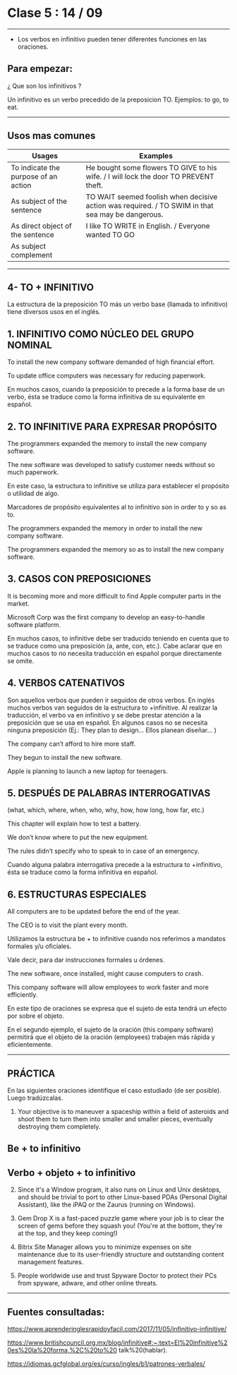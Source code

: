 # Clase 5 : 14 / 09 

---

- Los verbos en infinitivo pueden tener diferentes funciones en las oraciones. 

## Para empezar: 

¿ Que son los infinitivos ?

Un infinitivo es un verbo precedido de la preposicion TO. Ejemplos: to go, to eat.

---

##  Usos mas comunes

| Usages | Examples |
| ------ | -------- |
| To indicate the purpose of an action | He bought some flowers TO GIVE to his wife. / I will lock the door TO PREVENT theft. |
| As subject of the sentence | TO WAIT seemed foolish when decisive action was required. / TO SWIM in that sea may be dangerous. |
| As direct object of the sentence | I like TO WRITE in English. / Everyone wanted TO GO |
| As subject complement | |

---

##  4- TO + INFINITIVO

La estructura de la preposición TO más un verbo base (llamada to infinitivo) tiene diversos usos en el
inglés.

## 1. INFINITIVO COMO NÚCLEO DEL GRUPO NOMINAL

To install the new company software demanded of high financial effort.

To update office computers was necessary for reducing paperwork.

En muchos casos, cuando la preposición to precede a la forma base de un verbo, ésta se traduce
como la forma infinitiva de su equivalente en español.

##  2. TO INFINITIVE PARA EXPRESAR PROPÓSITO

The programmers expanded the memory to install the new company software.

The new software was developed to satisfy customer needs without so much paperwork.

En este caso, la estructura to infinitive se utiliza para establecer el propósito o utilidad de algo.

Marcadores de propósito equivalentes al to infinitivo son in order to y so as to.

The programmers expanded the memory in order to install the new company software.

The programmers expanded the memory so as to install the new company software.

##  3. CASOS CON PREPOSICIONES

It is becoming more and more difficult to find Apple computer parts in the market.

Microsoft Corp was the first company to develop an easy-to-handle software platform.

En muchos casos, to infinitive debe ser traducido teniendo en cuenta que to se traduce como una
preposición (a, ante, con, etc.). Cabe aclarar que en muchos casos to no necesita traducción en
español porque directamente se omite.

##  4. VERBOS CATENATIVOS

Son aquellos verbos que pueden ir seguidos de otros verbos. En inglés muchos verbos van seguidos de
la estructura to +infinitive. Al realizar la traducción, el verbo va en infinitivo y se debe prestar atención
a la preposición que se usa en español. En algunos casos no se necesita ninguna preposición (Ej.: They
plan to design… Ellos planean diseñar… )

The company can’t afford to hire more staff.

They begun to install the new software.

Apple is planning to launch a new laptop for teenagers.

##  5. DESPUÉS DE PALABRAS INTERROGATIVAS

(what, which, where, when, who, why, how, how long, how far, etc.)

This chapter will explain how to test a battery.

We don’t know where to put the new equipment.

The rules didn’t specify who to speak to in case of an emergency.

Cuando alguna palabra interrogativa precede a la estructura to +infinitivo, ésta se traduce como la
forma infinitiva en español.

##  6. ESTRUCTURAS ESPECIALES

All computers are to be updated before the end of the year.

The CEO is to visit the plant every month.

Utilizamos la estructura be + to infinitive cuando nos referimos a mandatos formales y/u oficiales.

Vale decir, para dar instrucciones formales u órdenes.

The new software, once installed, might cause computers to crash.

This company software will allow employees to work faster and more efficiently.

En este tipo de oraciones se expresa que el sujeto de esta tendrá un efecto por sobre el objeto.

En el segundo ejemplo, el sujeto de la oración (this company software) permitirá que el objeto de la
oración (employees) trabajen más rápida y eficientemente.

---

##  PRÁCTICA

En las siguientes oraciones identifique el caso estudiado (de ser posible). Luego tradúzcalas.

1. Your objective is to maneuver a spaceship within a field of asteroids and shoot them to turn them
into smaller and smaller pieces, eventually destroying them completely.

 ##  Be + to infinitivo
 
 ## Verbo + objeto + to infinitivo

2. Since it's a Window program, it also runs on Linux and Unix desktops, and should be trivial to port
to other Linux-based PDAs (Personal Digital Assistant), like the iPAQ or the Zaurus (running on
Windows).

3. Gem Drop X is a fast-paced puzzle game where your job is to clear the screen of gems before they
squash you! (You're at the bottom, they're at the top, and they keep coming!)

4. Bitrix Site Manager allows you to minimize expenses on site maintenance due to its user-friendly
structure and outstanding content management features.

5. People worldwide use and trust Spyware Doctor to protect their PCs from spyware, adware, and
other online threats.

---

##  Fuentes consultadas:

https://www.aprenderinglesrapidoyfacil.com/2017/11/05/infinitivo-infinitive/

https://www.britishcouncil.org.mx/blog/infinitive#:~:text=El%20infinitive%20es%20la%20forma,%2C%20to%20
talk%20(hablar).

https://idiomas.gcfglobal.org/es/curso/ingles/b1/patrones-verbales/
